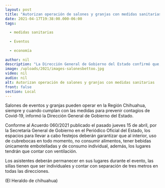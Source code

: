 ```yaml
---
layout: post
title: "Autorizan operación de salones y granjas con medidas sanitarias"
date: 2021-04-17T19:38:00.000-06:00
tags:
  
  - medidas sanitarias
  
  - Eventos
  
  - economía
  
author: nil
description: "La Dirección General de Gobierno del Estado confirmó que, los espacios se garantice utilizar cubrebocas entre otras medidas"
image: /uploads/2021/images-salonesbettoo.jpg
video: nil
audio: nil
alt: Autorizan operación de salones y granjas con medidas sanitarias
front: false
section: Local
---
```


Salones de eventos y granjas pueden operar en la Región Chihuahua, siempre y cuando cumplan con las medidas para prevenir contagios de Covid-19, informó la Dirección General de Gobierno del Estado.

Conforme al Acuerdo 060/2021 publicado el pasado jueves 15 de abril, por la Secretaría General de Gobierno en el Periódico Oficial del Estado, los espacios para llevar a cabo festejos deberán garantizar que al interior, uso de cubrebocas en todo momento, no consumir alimentos, tener bebidas únicamente embotelladas y de consumo individual, además, los lugares tendrán que contar con ventilación.

Los asistentes deberán permanecer en sus lugares durante el evento, las sillas tienen que ser individuales y contar con separación de tres metros en todas las direcciones.

(El Heraldo de chihuahua)